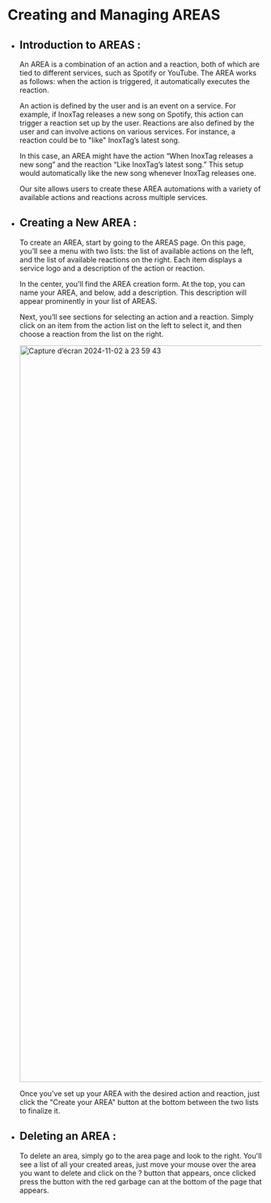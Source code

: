# Creating and Managing AREAS
- ## Introduction to AREAS :
    An AREA is a combination of an action and a reaction, both of which are tied to different services, such as Spotify or YouTube. The AREA works as follows: when the action is triggered, it automatically executes the reaction.

    An action is defined by the user and is an event on a service. For example, if InoxTag releases a new song on Spotify, this action can trigger a reaction set up by the user. Reactions are also defined by the user and can involve actions on various services. For instance, a reaction could be to "like" InoxTag’s latest song.

    In this case, an AREA might have the action “When InoxTag releases a new song” and the reaction “Like InoxTag’s latest song.” This setup would automatically like the new song whenever InoxTag releases one.

    Our site allows users to create these AREA automations with a variety of available actions and reactions across multiple services.
- ## Creating a New AREA :
    To create an AREA, start by going to the AREAS page. On this page, you’ll see a menu with two lists: the list of available actions on the left, and the list of available reactions on the right. Each item displays a service logo and a description of the action or reaction.

    In the center, you’ll find the AREA creation form. At the top, you can name your AREA, and below, add a description. This description will appear prominently in your list of AREAS.

    Next, you’ll see sections for selecting an action and a reaction. Simply click on an item from the action list on the left to select it, and then choose a reaction from the list on the right.

    <img width="1455" alt="Capture d’écran 2024-11-02 à 23 59 43" src="https://github.com/user-attachments/assets/8b3ad806-7622-4eeb-bd5b-9bf11f17da5d">


    Once you've set up your AREA with the desired action and reaction, just click the "Create your AREA" button at the bottom between the two lists to finalize it.
- ## Deleting an AREA :
    To delete an area, simply go to the area page and look to the right. You'll see a list of all your created areas, just move your mouse over the area you want to delete and click on the ? button that appears, once clicked press the button with the red garbage can at the bottom of the page that appears.

